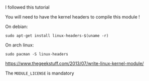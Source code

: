 I followed this tutorial

You will need to have the kernel headers to compile this module !

On debian:
```
sudo apt-get install linux-headers-$(uname -r)
```
On arch linux:
```
sudo pacman -S linux-headers
```

https://www.thegeekstuff.com/2013/07/write-linux-kernel-module/

The ```MODULE_LICENSE``` is mandatory
